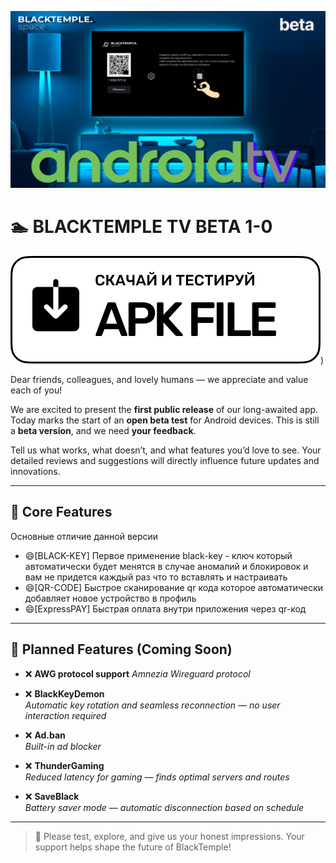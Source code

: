 ![App Screenshot](/dwandroid1.png)

# 🏊 BLACKTEMPLE TV BETA 1-0

[![Download](/dw.png)](https://github.com/BLACKTEMPLE-SPACE/android_tv/releases))


Dear friends, colleagues, and lovely humans — we appreciate and value each of you!

We are excited to present the **first public release** of our long-awaited app. Today marks the start of an **open beta test** for Android devices. This is still a **beta version**, and we need **your feedback**. 

Tell us what works, what doesn’t, and what features you’d love to see. Your detailed reviews and suggestions will directly influence future updates and innovations.

---

## 🔧 Core Features

Основные отличие данной версии
- 😄[BLACK-KEY] Первое применение black-key - ключ который автоматически будет менятся в случае аномалий и блокировок и вам не придется каждый раз что то вставлять и настраивать 
- 😄[QR-CODE]  Быстрое сканирование qr кода которое автоматически добавляет новое устройство в профиль
- 😄[ExpressPAY] Быстрая оплата внутри приложения через qr-код
---

## 🚫 Planned Features (Coming Soon)

- ❌ **AWG protocol support**
  *Amnezia Wireguard protocol*

- ❌ **BlackKeyDemon**  
  *Automatic key rotation and seamless reconnection — no user interaction required*

- ❌ **Ad.ban**  
  *Built-in ad blocker*

- ❌ **ThunderGaming**  
  *Reduced latency for gaming — finds optimal servers and routes*

- ❌ **SaveBlack**  
  *Battery saver mode — automatic disconnection based on schedule*

---

> 🧪 Please test, explore, and give us your honest impressions. Your support helps shape the future of BlackTemple!
